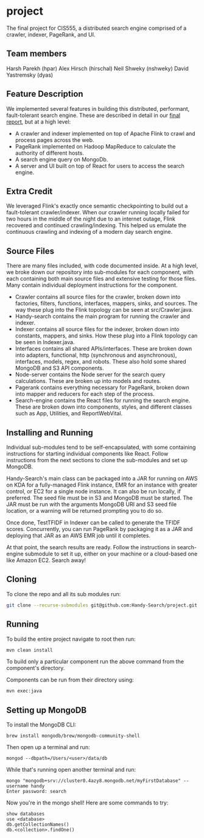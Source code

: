 # project

The final project for CIS555, a distributed search engine comprised of a crawler, 
indexer, PageRank, and UI.

## Team members
Harsh Parekh (hpar)
Alex Hirsch (hirschal)
Neil Shweky (nshweky)
David Yastremsky (dyas)

## Feature Description

We implemented several features in building this distributed, performant, fault-tolerant search engine. These are described in detail in our [final report](https://github.com/Handy-Search/project/blob/main/Handy%20Search%20-%20Final%20Report.pdf), but at a high level:
* A crawler and indexer implemented on top of Apache Flink to crawl and process pages across the web.
* PageRank implemented on Hadoop MapReduce to calculate the authority of different hosts.
* A search engine query on MongoDb.
* A server and UI built on top of React for users to access the search engine.

## Extra Credit

We leveraged Flink's exactly once semantic checkpointing to build out a fault-tolerant crawler/indexer. When our crawler running locally failed for two hours in the middle of the night due to an internet outage, Flink recovered and continued crawling/indexing. This helped us emulate the continuous crawling and indexing of a modern day search engine.

## Source Files

There are many files included, with code documented inside. At a high level, we broke down our repository into sub-modules for each component, with each containing both main source files and extensive testing for those files. Many contain individual deployment instructions for the component.
* Crawler contains all source files for the crawler, broken down into factories, filters, functions, interfaces, mappers, sinks, and sources. The way these plug into the Flink topology can be seen at src/Crawler.java.
* Handy-search contains the main program for running the crawler and indexer.
* Indexer contains all source files for the indexer, broken down into constants, mappers, and sinks. How these plug into a Flink topology can be seen in Indexer.java.
* Interfaces contains all shared APIs/interfaces. These are broken down into adapters, functional, http (synchronous and asynchronous), interfaces, models, regex, and robots. These also hold some shared MongoDB and S3 API components.
* Node-server contains the Node server for the search query calculations. These are broken up into models and routes.
* Pagerank contains everything necessary for PageRank, broken down into mapper and reducers for each step of the process.
* Search-engine contains the React files for running the search engine. These are broken down into components, styles, and different classes such as App, Utilities, and ReportWebVital.

## Installing and Running

Individual sub-modules tend to be self-encapsulated, with some containing instructions for starting individual components like React. Follow instructions from the next sections to clone the sub-modules and set up MongoDB.

Handy-Search's main class can be packaged into a JAR for running on AWS on KDA for a fully-managed Flink instance, EMR for an instance with greater control, or EC2 for a single node instance. It can also be run locally, if preferred. The seed file must be in S3 and MongoDB must be started. The JAR must be run with the arguments MongoDB URI and S3 seed file location, or a warning will be returned prompting you to do so.

Once done, TestTFIDF in Indexer can be called to generate the TFIDF scores. Concurrently, you can run PageRank by packaging it as a JAR and deploying that JAR as an AWS EMR job until it completes.

At that point, the search results are ready. Follow the instructions in search-engine submodule to set it up, either on your machine or a cloud-based one like Amazon EC2. Search away!

## Cloning

To clone the repo and all its sub modules run:

```sh
git clone --recurse-submodules git@github.com:Handy-Search/project.git
```

## Running

To build the entire project navigate to root then run:

```sh
mvn clean install
```

To build only a particular component run the above command from the component's directory.

Components can be run from their directory using:

```sh
mvn exec:java
```

## Setting up MongoDB

To install the MongoDB CLI:
```
brew install mongodb/brew/mongodb-community-shell
```
Then open up a terminal and run:
```
mongod --dbpath=/Users/<user>/data/db
```
While that's running open another terminal and run:
```
mongo "mongodb+srv://cluster0.4azy8.mongodb.net/myFirstDatabase" --username handy
Enter password: search
```
Now you're in the mongo shell! Here are some commands to try:
```
show databases
use <database>
db.getCollectionNames()
db.<collection>.findOne()
```
